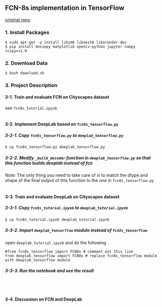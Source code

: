 ## FCN-8s implementation in TensorFlow
[original repo](https://github.com/pierluigiferrari/fcn8s_tensorflow)


### 1. Install Packages
```
$ sudo apt-get -y install libsm6 libxext6 libxrender-dev
$ pip install moviepy matplotlib opencv-python jupyter numpy scipy==1.0
```

### 2. Download Data
```
$ bash download.sh
```

### 3. Project Description
#### 3-1. Train and evaluate FCN on Cityscapes dataset
see `fcn8s_tutorial.ipynb`
<br>
<br>

#### 3-2. Implement DeepLab based on `fcn8s_tensorflow.py`
##### 3-2-1. Copy `fcn8s_tensorflow.py` to `deeplab_tensorflow.py`
```
$ cp fcn8s_tensorflow.py deeplab_tensorflow.py
```
##### 3-2-2. Modify `_build_decoder` function in `deeplab_tensorflow.py` so that this function builds deeplab instead of fcn
Note: The only thing you need to take care of is to match the dtype and shape of the final output of this function to the one in `fcn8s_tensorflow.py`
<br>
<br>

#### 3-3. Train and evaluate DeepLab on Cityscapes dataset
##### 3-3-1. Copy `fcn8s_tutorial.ipynb` to `deeplab_tutorial.ipynb`
```
$ cp fcn8s_tutorial.ipynb deeplab_tutorial.ipynb
```
##### 3-3-2. Import `deeplab_tensorflow` module instead of `fcn8s_tensorflow`
open `deeplab_tutorial.ipynb` and do the following
```
#from fcn8s_tensorflow import FCN8s # comment out this line
from deeplab_tensorflow import FCN8s # replace fcn8s_tensorflow module with deeplab_tensorflow module
```
##### 3-3-3. Run the notebook and see the result
<br>
<br>

#### 3-4. Discussion on FCN and DeepLab
